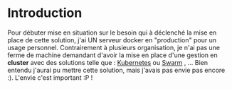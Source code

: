 
# Introduction 

Pour débuter mise en situation sur le besoin qui à déclenché la mise en place de cette solution, j'ai UN serveur docker en "production" pour un usage personnel. Contrairement à plusieurs organisation, je n'ai pas une ferme de machine demandant d'avoir la mise en place d'une gestion en __cluster__ avec des solutions telle que : [Kubernetes](https://kubernetes.io/) ou [Swarm](https://docs.docker.com/engine/swarm/) , ... Bien entendu j'aurai pu mettre cette solution, mais j'avais pas envie pas encore :). L'envie c'est important :P !



